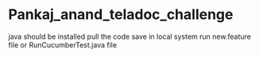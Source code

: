 # Pankaj_anand_teladoc_challenge
java should be installed 
pull the code 
save in local system
run new.feature file or RunCucumberTest.java file
